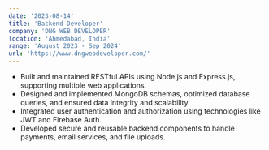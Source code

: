 ```yaml
---
date: '2023-08-14'
title: 'Backend Developer'
company: 'DNG WEB DEVELOPER'
location: 'Ahmedabad, India'
range: 'August 2023 - Sep 2024'
url: 'https://www.dngwebdeveloper.com/'
---
```


- Built and maintained RESTful APIs using Node.js and Express.js, supporting multiple web applications.
- Designed and implemented MongoDB schemas, optimized database queries, and ensured data integrity and scalability.
- Integrated user authentication and authorization using technologies like JWT and Firebase Auth.
- Developed secure and reusable backend components to handle payments, email services, and file uploads.

